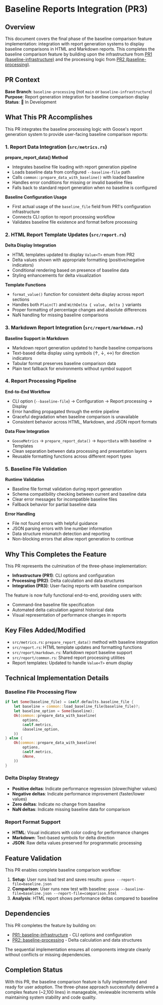 # Baseline Reports Integration (PR3)

## Overview

This document covers the final phase of the baseline comparison feature implementation: integration with report generation systems to display baseline comparisons in HTML and Markdown reports. This completes the baseline comparison feature by building upon the infrastructure from [PR1 (baseline-infrastructure)](https://github.com/tag1consulting/goose/pull/659) and the processing logic from [PR2 (baseline-processing)](https://github.com/tag1consulting/goose/pull/660).

## PR Context

**Base Branch**: `baseline-processing` (not `main` or `baseline-infrastructure`)  
**Purpose**: Report generation integration for baseline comparison display  
**Status**: 🚧 In Development

## What This PR Accomplishes

This PR integrates the baseline processing logic with Goose's report generation system to provide user-facing baseline comparison reports:

### 1. Report Data Integration (`src/metrics.rs`)

**prepare_report_data() Method**
- Integrates baseline file loading with report generation pipeline
- Loads baseline data from configured `--baseline-file` path
- Calls `common::prepare_data_with_baseline()` with loaded baseline
- Handles error conditions for missing or invalid baseline files
- Falls back to standard report generation when no baseline is configured

**Baseline Configuration Usage**
- First actual usage of the `baseline_file` field from PR1's configuration infrastructure
- Connects CLI option to report processing workflow
- Validates baseline file existence and format before processing

### 2. HTML Report Template Updates (`src/report.rs`)

**Delta Display Integration**
- HTML templates updated to display `Value<T>` enum from PR2
- Delta values shown with appropriate formatting (positive/negative indicators)
- Conditional rendering based on presence of baseline data
- Styling enhancements for delta visualization

**Template Functions**
- `format_value()` function for consistent delta display across report sections
- Handles both `Plain(T)` and `WithDelta { value, delta }` variants
- Proper formatting of percentage changes and absolute differences
- NaN handling for missing baseline comparisons

### 3. Markdown Report Integration (`src/report/markdown.rs`)

**Baseline Support in Markdown**
- Markdown report generation updated to handle baseline comparisons
- Text-based delta display using symbols (↑, ↓, ↔) for direction indicators
- Tabular format preserves baseline comparison data
- Plain text fallback for environments without symbol support

### 4. Report Processing Pipeline

**End-to-End Workflow**
- CLI option (`--baseline-file`) → Configuration → Report processing → Display
- Error handling propagated through the entire pipeline
- Graceful degradation when baseline comparison is unavailable
- Consistent behavior across HTML, Markdown, and JSON report formats

**Data Flow Integration**
- `GooseMetrics` → `prepare_report_data()` → `ReportData` with baseline → Templates
- Clean separation between data processing and presentation layers
- Reusable formatting functions across different report types

### 5. Baseline File Validation

**Runtime Validation**
- Baseline file format validation during report generation
- Schema compatibility checking between current and baseline data
- Clear error messages for incompatible baseline files
- Fallback behavior for partial baseline data

**Error Handling**
- File not found errors with helpful guidance
- JSON parsing errors with line number information
- Data structure mismatch detection and reporting
- Non-blocking errors that allow report generation to continue

## Why This Completes the Feature

This PR represents the culmination of the three-phase implementation:

- **Infrastructure (PR1)**: CLI options and configuration
- **Processing (PR2)**: Delta calculation and data structures  
- **Integration (PR3)**: User-facing reports with baseline comparison

The feature is now fully functional end-to-end, providing users with:
- Command-line baseline file specification
- Automated delta calculation against historical data
- Visual representation of performance changes in reports

## Key Files Added/Modified

- `src/metrics.rs`: `prepare_report_data()` method with baseline integration
- `src/report.rs`: HTML template updates and formatting functions
- `src/report/markdown.rs`: Markdown report baseline support
- `src/report/common.rs`: Shared report processing utilities
- Report templates: Updated to handle `Value<T>` enum display

## Technical Implementation Details

### Baseline File Processing Flow

```rust
if let Some(baseline_file) = &self.defaults.baseline_file {
    let baseline = common::load_baseline_file(baseline_file)?;
    let baseline_option = Some(baseline);
    Ok(common::prepare_data_with_baseline(
        options,
        &self.metrics,
        &baseline_option,
    ))
} else {
    Ok(common::prepare_data_with_baseline(
        options,
        &self.metrics,
        &None,
    ))
}
```

### Delta Display Strategy

- **Positive deltas**: Indicate performance regression (slower/higher values)
- **Negative deltas**: Indicate performance improvement (faster/lower values)
- **Zero deltas**: Indicate no change from baseline
- **NaN deltas**: Indicate missing baseline data for comparison

### Report Format Support

- **HTML**: Visual indicators with color coding for performance changes
- **Markdown**: Text-based symbols for delta direction
- **JSON**: Raw delta values preserved for programmatic processing

## Feature Validation

This PR enables complete baseline comparison workflow:

1. **Setup**: User runs load test and saves results: `goose --report-file=baseline.json`
2. **Comparison**: User runs new test with baseline: `goose --baseline-file=baseline.json --report-file=comparison.html`
3. **Analysis**: HTML report shows performance deltas compared to baseline

## Dependencies

This PR completes the feature by building on:
- [PR1: baseline-infrastructure](https://github.com/tag1consulting/goose/pull/659) - CLI options and configuration
- [PR2: baseline-processing](https://github.com/tag1consulting/goose/pull/660) - Delta calculation and data structures

The sequential implementation ensures all components integrate cleanly without conflicts or missing dependencies.

## Completion Status

With this PR, the baseline comparison feature is fully implemented and ready for user adoption. The three-phase approach successfully delivered a complex feature (~2,100 lines) in manageable, reviewable increments while maintaining system stability and code quality.
